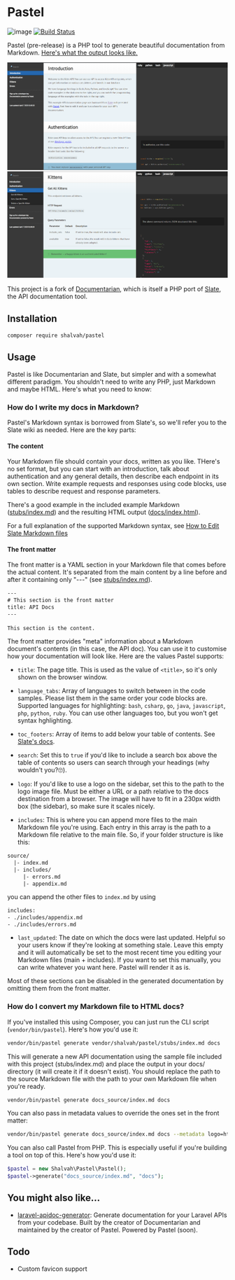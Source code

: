 # Pastel

![image](http://img.shields.io/packagist/v/shalvah/pastel.svg?style=flat)
[![Build Status](https://travis-ci.org/shalvah/pastel.svg?branch=master)](https://travis-ci.org/shalvah/pastel)

Pastel (pre-release) is a PHP tool to generate beautiful documentation from Markdown. [Here's what the output looks like.](https://shalvah.github.io/pastel)

<p align="center">
  <img src="./screenshots/pastel-screenshot-1.png">
  
  <img src="./screenshots/pastel-screenshot-2.png">
</p>

This project is a fork of [Documentarian](https://github.com/shalvah/pastel), which is itself a PHP port of [Slate](https://github.com/tripit/slate), the API documentation tool.


## Installation
```bash
composer require shalvah/pastel
```
 
## Usage
Pastel is like Documentarian and Slate, but simpler and with a somewhat different paradigm. You shouldn't need to write any PHP, just Markdown and maybe HTML. Here's what you need to know:

### How do I write my docs in Markdown?
Pastel's Markdown syntax is borrowed from Slate's, so we'll refer you to the Slate wiki as needed. Here are the key parts:

#### The content
Your Markdown file should contain your docs, written as you like. THere's no set format, but you can start with an introduction, talk about authentication and any general details, then describe each endpoint in its own section. Write example requests and responses using code blocks, use tables to describe request and response parameters.
 
 There's a good example in the included example Markdown ([stubs/index.md](./stubs/index.md)) and the resulting HTML output ([docs/index.html](./docs/index.html)).

For a full explanation of the supported Markdown syntax, see [How to Edit Slate Markdown files](https://github.com/slatedocs/slate/wiki/Markdown-Syntax)

#### The front matter
The front matter is a YAML section in your Markdown file that comes before the actual content. It's separated from the main content by a line before and after it containing only "---" (see [stubs/index.md](./stubs/index.md)).
 
```
---
# This section is the front matter
title: API Docs
---

This section is the content.
```

The front matter provides "meta" information about a Markdown document's contents (in this case, the API doc).  You can use it to customise how your documentation will look like. Here are the values Pastel supports:

- `title`: The page title. This is used as the value of `<title>`, so it's only shown on the browser window.

- `language_tabs`: Array of languages to switch between in the code samples. Please list them in the same order your code blocks are. Supported languages for highlighting: `bash`, `csharp`, `go`, `java`, `javascript`, `php`, `python`, `ruby`.  You can use other languages too, but you won't get syntax hghlighting. 

- `toc_footers`: Array of items to add below your table of contents. See [Slate's docs](https://github.com/slatedocs/slate/wiki/External-Links-in-the-ToC).

- `search`: Set this to `true` if you'd like to include a search box above the table of contents so users can search through your headings (why wouldn't you?🙄).

- `logo`: If you'd like to use a logo on the sidebar, set this to the path to the logo image file. Must be either a URL or a path relative to the docs destination from a browser. The image will have to fit in a 230px width box (the sidebar), so make sure it scales nicely.

- `includes`: This is where you can append more files to the main Markdown file you're using. Each entry in this array is the path to a Markdown file relative to the main file. So, if your folder structure is like this:
 
```
source/
  |- index.md
  |- includes/
     |- errors.md
     |- appendix.md
```

you can append the other files to `index.md` by using

```
includes:
- ./includes/appendix.md
- ./includes/errors.md
```

- `last_updated`: The date on which the docs were last updated. Helpful so your users know if they're looking at something stale. Leave this empty and it will automatically be set to the most recent time you editing your Markdown files (main + includes). If you want to set this manually, you can write whatever you want here. Pastel will render it as is.

Most of these sections can be disabled in the generated documentation by omitting them from the front matter.

### How do I convert my Markdown file to HTML docs?
If you've installed this using Composer, you can just run the CLI script (`vendor/bin/pastel`). Here's how you'd use it:

```bash
vendor/bin/pastel generate vendor/shalvah/pastel/stubs/index.md docs
```

This will generate a new API documentation using the sample file included with this project (stubs/index.md) and place the output in your docs/ directory (it will create it if it doesn't exist). You should replace the path to the source Markdown file with the path to your own Markdown file when you're ready.

```bash
vendor/bin/pastel generate docs_source/index.md docs
```

You can also pass in metadata values to override the ones set in the front matter:

```bash
vendor/bin/pastel generate docs_source/index.md docs --metadata logo=https://slatedocs.github.io/slate/images/logo.png --metadata toc_footers="<a>First</a>,<a>Second</a>"
```

You can also call Pastel from PHP. This is especially useful if you're building a tool on top of this. Here's how you'd use it:

```php
$pastel = new Shalvah\Pastel\Pastel();
$pastel->generate("docs_source/index.md", "docs");
```

## You might also like...
- [laravel-apidoc-generator](https://github.com/mpociot/laravel-apidoc-generator): Generate documentation for your Laravel APIs from your codebase. Built by the creator of Documentarian and maintained by the creator of Pastel. Powered by Pastel (soon).

## Todo
- Custom favicon support